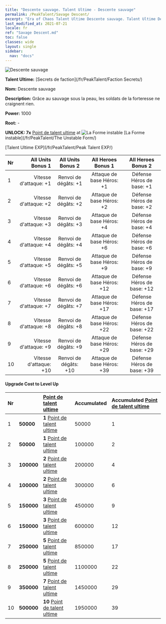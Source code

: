 ```yaml
---
title: "Descente sauvage. Talent Ultime - Descente sauvage"
permalink: /PeakTalent/Savage Descent/
excerpt: "Era of Chaos Talent Ultime Descente sauvage. Talent Ultime Descente sauvage. Descente sauvage"
last_modified_at: 2021-07-21
locale: fr
ref: "Savage Descent.md"
toc: false
classes: wide
layout: single
sidebar:
  nav: "docs"
---
```


  ![Descente sauvage](/images/pt/talent_3003.png)

  **Talent Ultime:** [Secrets de faction](/fr/PeakTalent/Faction Secrets/)

  **Nom:** Descente sauvage

  **Description:** Grâce au sauvage sous la peau, les soldats de la forteresse ne craignent rien.

  **Power:** 1000

  **Root:** -

  **UNLOCK: 7x** [Point de talent ultime](/ItemsFR/con_934/) at ![La Forme instable](/images/pt/talent_3002.png) [La Forme instable](/fr/PeakTalent/The Unstable Form/)

  [Talent Ultime EXP](/fr/PeakTalent/Peak Talent EXP/)

  | Nr | All Units Bonus 1 | All Units Bonus 2 | All Heroes Bonus 1 | All Heroes Bonus 2 |
  |:---|--------------:|:-------------:|:-------------:|:-------------:|
  | 1 | Vitesse d'attaque: +1 | Renvoi de dégâts: +1 | Attaque de base Héros: +1 | Défense Héros de base: +1 |
  | 2 | Vitesse d'attaque: +2 | Renvoi de dégâts: +2 | Attaque de base Héros: +2 | Défense Héros de base: +2 |
  | 3 | Vitesse d'attaque: +3 | Renvoi de dégâts: +3 | Attaque de base Héros: +4 | Défense Héros de base: +4 |
  | 4 | Vitesse d'attaque: +4 | Renvoi de dégâts: +4 | Attaque de base Héros: +6 | Défense Héros de base: +6 |
  | 5 | Vitesse d'attaque: +5 | Renvoi de dégâts: +5 | Attaque de base Héros: +9 | Défense Héros de base: +9 |
  | 6 | Vitesse d'attaque: +6 | Renvoi de dégâts: +6 | Attaque de base Héros: +12 | Défense Héros de base: +12 |
  | 7 | Vitesse d'attaque: +7 | Renvoi de dégâts: +7 | Attaque de base Héros: +17 | Défense Héros de base: +17 |
  | 8 | Vitesse d'attaque: +8 | Renvoi de dégâts: +8 | Attaque de base Héros: +22 | Défense Héros de base: +22 |
  | 9 | Vitesse d'attaque: +9 | Renvoi de dégâts: +9 | Attaque de base Héros: +29 | Défense Héros de base: +29 |
  | 10 | Vitesse d'attaque: +10 | Renvoi de dégâts: +10 | Attaque de base Héros: +39 | Défense Héros de base: +39 |


#### Upgrade Cost to Level Up

  | Nr | <i class="fas fa-coins"/> | [Point de talent ultime](/ItemsFR/con_934/) | Accumulated <i class="fas fa-coins"/> | Accumulated [Point de talent ultime](/ItemsFR/con_934/) |
  |:---|:--------------|:-------------|:-------------|:-------------|
  | 1 | **50000** | **1** [Point de talent ultime](/ItemsFR/con_934/) | 50000 | 1 |
  | 2 | **50000** | **1** [Point de talent ultime](/ItemsFR/con_934/) | 100000 | 2 |
  | 3 | **100000** | **2** [Point de talent ultime](/ItemsFR/con_934/) | 200000 | 4 |
  | 4 | **100000** | **2** [Point de talent ultime](/ItemsFR/con_934/) | 300000 | 6 |
  | 5 | **150000** | **3** [Point de talent ultime](/ItemsFR/con_934/) | 450000 | 9 |
  | 6 | **150000** | **3** [Point de talent ultime](/ItemsFR/con_934/) | 600000 | 12 |
  | 7 | **250000** | **5** [Point de talent ultime](/ItemsFR/con_934/) | 850000 | 17 |
  | 8 | **250000** | **5** [Point de talent ultime](/ItemsFR/con_934/) | 1100000 | 22 |
  | 9 | **350000** | **7** [Point de talent ultime](/ItemsFR/con_934/) | 1450000 | 29 |
  | 10 | **500000** | **10** [Point de talent ultime](/ItemsFR/con_934/) | 1950000 | 39 |
